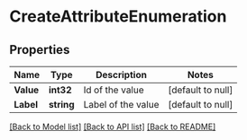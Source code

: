 # CreateAttributeEnumeration

## Properties
Name | Type | Description | Notes
------------ | ------------- | ------------- | -------------
**Value** | **int32** | Id of the value | [default to null]
**Label** | **string** | Label of the value | [default to null]

[[Back to Model list]](../README.md#documentation-for-models) [[Back to API list]](../README.md#documentation-for-api-endpoints) [[Back to README]](../README.md)



